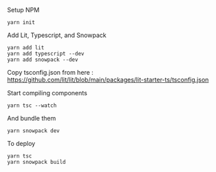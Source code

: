 Setup NPM

```
yarn init
```

Add Lit, Typescript, and Snowpack

```
yarn add lit
yarn add typescript --dev
yarn add snowpack --dev
```

Copy tsconfig.json from here : https://github.com/lit/lit/blob/main/packages/lit-starter-ts/tsconfig.json

Start compiling components

```
yarn tsc --watch
```

And bundle them

```
yarn snowpack dev
```

To deploy

```
yarn tsc
yarn snowpack build
```